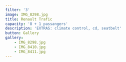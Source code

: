 ```yaml
---
filter: '3'
image: IMG_8298.jpg
title: Renault Trafic
capacity: '8 + 1 passangers'
description: 'EXTRAS: climate control, cd, seatbelt'
button: Gallery
gallery:
    - IMG_8298.jpg
    - IMG_8410.jpg
    - IMG_8411.jpg
---
```

